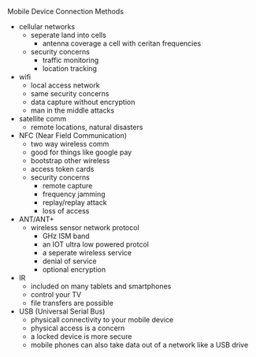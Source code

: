 Mobile Device Connection Methods

* cellular networks 
	* seperate land into cells
		* antenna coverage a cell with ceritan frequencies 
	* security concerns
		* traffic monitoring 
		* location tracking 
* wifi
	* local access network 
	* same security concerns 
	* data capture without encryption
	* man in the middle attacks 
* satellite comm
	* remote locations, natural disasters 
* NFC (Near Field Communication)
	* two way wireless comm
	* good for things like google pay 
	* bootstrap other wireless
	* access token cards
	* security concerns 
		* remote capture 
		* frequency jamming 
		* replay/replay attack
		* loss of access 
* ANT/ANT+
	* wireless sensor network protocol 
		* GHz ISM band 
		* an IOT ultra low powered protcol 
		* a seperate wireless service
		* denial of service 
		* optional encryption
* IR
	* included on many tablets and smartphones 
	* control your TV
	* file transfers are possible 
* USB (Universal Serial Bus)
	* physicall connectivity to your mobile device 
	* physical access is a concern 
	* a locked device is more secure 
	* mobile phones can also take data out of a network like a USB drive